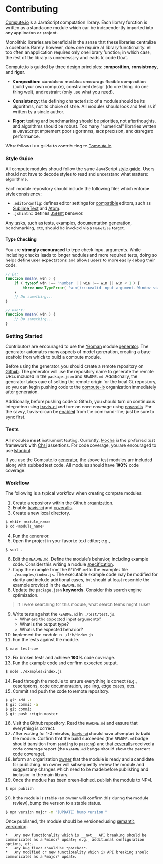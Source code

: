 Contributing
============

[Compute.io](https://github.com/compute-io) is a JavaScript computation library. Each library function is written as a standalone module which can be independently imported into any application or project.

Monolithic libraries are beneficial in the sense that these libraries centralize a codebase. Rarely, however, does one require all library functionality. All too often an application requires only one library function; in which case, the rest of the library is unnecessary and leads to code bloat.

Compute.io is guided by three design principles: __composition__, __consistency__, and __rigor__.

* 	__Composition__: standalone modules encourage flexible composition (build your own compute), constrained design (do one thing; do one thing well), and restraint (only use what you need).

*	__Consistency__: the defining characteristic of a module should be its algorithms, not its choice of style. All modules should look and feel as if written by a single author.

*	__Rigor__: testing and benchmarking should be priorities, not afterthoughts, and algorithms should be robust. Too many "numerical" libraries written in JavaScript implement poor algorithms, lack precision, and disregard performance.

What follows is a guide to contributing to [Compute.io](https://github.com/compute-io).


### Style Guide

All compute modules should follow the same JavaScript [style guide](https://github.com/kgryte/javascript-style-guide). Users should not have to decode styles to read and understand what matters: algorithms.

Each module repository should include the following files which enforce style consistency:

*	`.editorconfig`: defines editor settings for [compatible](http://editorconfig.org/#download) editors, such as [Sublime Text](http://www.sublimetext.com/) and [Atom](https://atom.io/).
*	`.jshintrc`: defines [JSHint](http://www.jshint.com/docs/) behavior.

Any tasks, such as tests, examples, documentation generation, benchmarking, etc, should be invoked via a `Makefile` target.


#### Type Checking

You are __strongly encouraged__ to type check input arguments. While including checks leads to longer modules and more required tests, doing so helps define user expectations and allows users to more easily debug their code.

``` javascript
// Do:
function mmean( win ) {
	if ( typeof win !== 'number' || win !== win || win < 1 ) {
		throw new TypeError( 'win()::invalid input argument. Window size must be a positive integer.')
	}
	// Do something...
}

// Don't:
function mmean( win ) {
	// Do something...
}
```


### Getting Started

Contributors are encouraged to use the [Yeoman](http://yeoman.io/) module [generator](https://github.com/compute-io/generator-compute-io). The generator automates many aspects of model generation, creating a base scaffold from which to build a compute module.

Before using the generator, you should create a remote repository on [Github](https://github.com/compute-io). The generator will use the repository name to generate the remote URLs included in the `package.json` and `README.md`. Additionally, the generator takes care of setting the remote origin for the local Git repository, so you can begin pushing code to the [compute-io](https://github.com/compute-io) organization immediately after generation.

Additionally, before pushing code to Github, you should turn on continuous integration using [travis-ci](https://travis-ci.org/) and turn on code coverage using [coveralls](https://coveralls.io/). For the savvy, travis-ci can be [enabled](https://github.com/travis-ci/travis.rb#enable) from the command-line; just be sure to sync first.


### Tests

All modules __must__ instrument testing. Currently, [Mocha](http://visionmedia.github.io/mocha) is the preferred test framework with [Chai](http://chaijs.com) assertions. For code coverage, you are encouraged to use [Istanbul](https://github.com/gotwarlost/istanbul).

If you use the Compute.io [generator](https://github.com/compute-io/generator-compute-io), the above test modules are included along with stubbed test code. All modules should have __100%__ code coverage.


### Workflow

The following is a typical workflow when creating compute modules:

1. 	Create a repository within the Github [organization](https://github.com/compute-io/).
2. 	Enable [travis-ci](https://travis-ci.org/) and [coveralls](https://coveralls.io/).
3. 	Create a new local directory.
``` bash
$ mkdir <module_name>
$ cd <module_name>
```
4. 	Run the [generator](https://github.com/compute-io/generator-compute-io).
5. 	Open the project in your favorite text editor; e.g.,
``` bash
$ subl .
```
6. 	Edit the `README.md`. Define the module's behavior, including example code. Consider this writing a module [specification](http://www.joelonsoftware.com/articles/fog0000000036.html).
7. 	Copy the example from the `README.md` to the examples file `./examples/index.js`. The executable example code may be modified for clarity and include additional cases, but should at least resemble the example provided in the `README.md`.
8. 	Update the `package.json` __keywords__. Consider this search engine optimization.
> If I were searching for this module, what search terms might I use?
9. 	Write tests against the `README.md` in `./test/test.js`.
	* 	What are the expected input arguments? 
	*	What is the output type?
	*	What is the expected behavior?
10. Implement the module in `./lib/index.js`.
11. Run the tests against the module.
``` bash
$ make test-cov
```
12. Fix broken tests and achieve __100%__ code coverage.
13. Run the example code and confirm expected output.
``` bash
$ node ./examples/index.js
```
14. Read through the module to ensure everything is correct (e.g., descriptions, code documentation, spelling, edge cases, etc).
15. Commit and push the code to remote repository.
``` bash
$ git add -A
$ git commit -a
$ git commit
$ git push origin master
```
16. Visit the Github repository. Read the `README.md` and ensure that everything is correct.
17. After waiting for 1-2 minutes, [travis-ci](https://travis-ci.org/) should have attempted to build the module. Confirm that the build succeeded (the `README.md` badge should transition from `pending` to `passing`) and that [coveralls](https://coveralls.io/) received a code coverage report (the `README.md` badge should show the percent code coverage).
18. Inform an organization [owner](https://github.com/kgryte) that the module is ready and a candidate for publishing. An owner will subsequently review the module and suggest any changes which need to be made before publishing and inclusion in the main library.
19. Once the module has been green-lighted, publish the module to [NPM](https://npmjs.org).
``` bash
$ npm publish
```
20. If the module is stable (an owner will confirm this during the module review), bump the version to a stable status.
``` bash
$ npm version major -m "[UPDATE] bump version."
```

Once published, the module should be versioned using [semantic versioning](http://semver.org/).

	*	Any new functionality which is __not__ API breaking should be communicated as a *minor* update; e.g., additional configuration options, etc.
	*	Any bug fixes should be *patches*.
	*	Any modified or new functionality which is API breaking should communicated as a *major* update.
